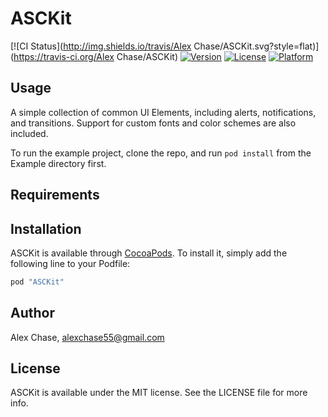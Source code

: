 # ASCKit

[![CI Status](http://img.shields.io/travis/Alex Chase/ASCKit.svg?style=flat)](https://travis-ci.org/Alex Chase/ASCKit)
[![Version](https://img.shields.io/cocoapods/v/ASCKit.svg?style=flat)](http://cocoapods.org/pods/ASCKit)
[![License](https://img.shields.io/cocoapods/l/ASCKit.svg?style=flat)](http://cocoapods.org/pods/ASCKit)
[![Platform](https://img.shields.io/cocoapods/p/ASCKit.svg?style=flat)](http://cocoapods.org/pods/ASCKit)

## Usage


A simple collection of common UI Elements, including alerts, notifications, and transitions. Support for custom fonts and color schemes are also included.


To run the example project, clone the repo, and run `pod install` from the Example directory first.

## Requirements

## Installation

ASCKit is available through [CocoaPods](http://cocoapods.org). To install
it, simply add the following line to your Podfile:

```ruby
pod "ASCKit"
```

## Author

Alex Chase, alexchase55@gmail.com

## License

ASCKit is available under the MIT license. See the LICENSE file for more info.
